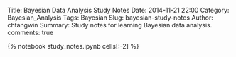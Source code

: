 Title: Bayesian Data Analysis Study Notes
Date: 2014-11-21 22:00
Category: Bayesian_Analysis
Tags: Bayesian
Slug: bayesian-study-notes
Author: chtangwin
Summary: Study notes for learning Bayesian data analysis.
comments: true

{% notebook study_notes.ipynb cells[:-2] %}
